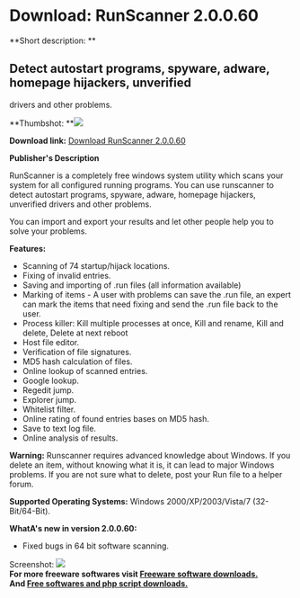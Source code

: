 # Download: RunScanner 2.0.0.60

**Short description: **

## Detect autostart programs, spyware, adware, homepage hijackers, unverified
drivers and other problems.

  
**Thumbshot: **![](http://www.freewarefiles.com/screenshot/runscanner2_md.jpg)   
  
**Download link:** [Download RunScanner 2.0.0.60](http://freesoftwares.boysofts.com/RunScanner_program_33624.html)  
  

**Publisher's Description**  
  

RunScanner is a completely free windows system utility which scans your system
for all configured running programs. You can use runscanner to detect
autostart programs, spyware, adware, homepage hijackers, unverified drivers
and other problems.

You can import and export your results and let other people help you to solve
your problems.

**Features:**

  * Scanning of 74 startup/hijack locations. 
  * Fixing of invalid entries. 
  * Saving and importing of .run files (all information available) 
  * Marking of items - A user with problems can save the .run file, an expert can mark the items that need fixing and send the .run file back to the user. 
  * Process killer: Kill multiple processes at once, Kill and rename, Kill and delete, Delete at next reboot 
  * Host file editor. 
  * Verification of file signatures. 
  * MD5 hash calculation of files. 
  * Online lookup of scanned entries. 
  * Google lookup. 
  * Regedit jump. 
  * Explorer jump. 
  * Whitelist filter. 
  * Online rating of found entries bases on MD5 hash. 
  * Save to text log file. 
  * Online analysis of results. 

**Warning:** Runscanner requires advanced knowledge about Windows. If you delete an item, without knowing what it is, it can lead to major Windows problems. If you are not sure what to delete, post your Run file to a helper forum.

**Supported Operating Systems:** Windows 2000/XP/2003/Vista/7 (32-Bit/64-Bit).

**WhatA's new in version 2.0.0.60:**

  * Fixed bugs in 64 bit software scanning. 

  
  
Screenshot: ![](http://www.freewarefiles.com/screenshot/runscanner2.jpg)  
**For more freeware softwares visit [Freeware software downloads.](http://freesoftwares.boysofts.com/)**   
**And [Free softwares and php script downloads.](http://www.boysofts.com/)**

